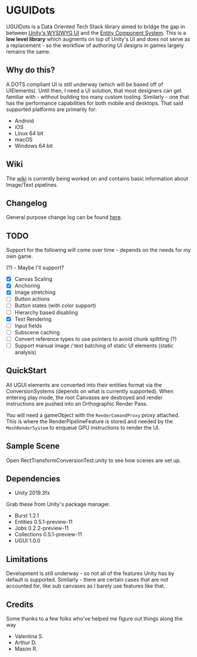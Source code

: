 # UGUIDots

UGUIDots is a Data Oriented Tech Stack library aimed to bridge the gap in between
[Unity's WYSIWYG UI](https://docs.unity3d.com/Packages/com.unity.ugui@1.0/manual/index.html) and
the [Entity Component System](https://docs.unity3d.com/Packages/com.unity.entities@0.1/manual/index.html). This is a **low level library** which augments on top of Unity's UI and does not serve as a
replacement - so the workflow of authoring UI designs in games largely remains the same.

## Why do this?
A DOTS compliant UI is still underway (which will be based off of UIElements). Until then, I need a UI solution, that most designers can get familiar with - without building too many custom tooling.
Similarly - one that has the performance capabilities for both mobile and desktops. That said
supported platforms are primarily for:

* Android
* iOS
* Linux 64 bit
* macOS
* Windows 64 bit

## Wiki
The [wiki](Wiki/Home.md) is currently being worked on and contains basic information about Image/Text pipelines.

## Changelog
General purpose change log can be found [here](CHANGELOG.md).

## TODO

Support for the following will come over time - depends on the needs for my own game.

(?) - Maybe I'll support?

* [x] Canvas Scaling
* [x] Anchoring
* [x] Image stretching
* [ ] Button actions
* [ ] Button states (with color support)
* [ ] Hierarchy based disabling
* [x] Text Rendering
* [ ] Input fields
* [ ] Subscene caching
* [ ] Convert reference types to use pointers to avoid chunk splitting (?)
* [ ] Support manual image / text batching of static UI elements (static analysis)

## QuickStart

All UGUI elements are converted into their entities format via the ConversionSystems (depends on what is currently supported).
When entering play mode, the root Canvases are destroyed and render instructions are pushed into an Orthographic Render Pass.

You will need a gameObject with the `RenderComandProxy` proxy attached. This is where the RenderPipelineFeature is stored
and needed by the `MeshRenderSystem` to enqueue GPU instructions to render the UI.

## Sample Scene

Open RectTransformConversionTest.unity to see how scenes are set up.

## Dependencies

* Unity 2019.3fx

Grab these from Unity's package manager.

* Burst 1.2.1
* Entities 0.5.1-preview-11
* Jobs 0.2.2-preview-11
* Collections 0.5.1-preview-11
* UGUI 1.0.0

## Limitations
Development is still underway - so not all of the features Unity has by default is supported. Similarly - there are certain
cases that are not accounted for, like sub canvases as I barely use features like that.

## Credits
Some thanks to a few folks who've helped me figure out things along the way

* Valentina S.
* Arthur D.
* Mason R.

